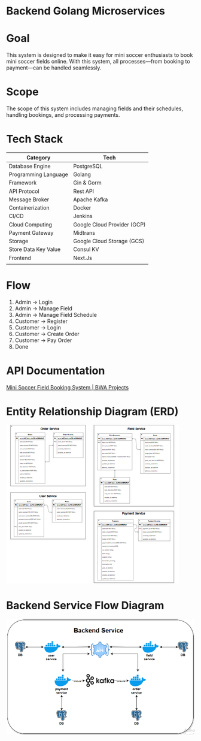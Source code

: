 # Backend Golang Microservices

# Goal

This system is designed to make it easy for mini soccer enthusiasts to book mini soccer fields online. With this system, all processes—from booking to payment—can be handled seamlessly.

# Scope

The scope of this system includes managing fields and their schedules, handling bookings, and processing payments.

# Tech Stack

| **Category**         | **Tech**                    |
| -------------------- | --------------------------- |
| Database Engine      | PostgreSQL                  |
| Programming Language | Golang                      |
| Framework            | Gin & Gorm                  |
| API Protocol         | Rest API                    |
| Message Broker       | Apache Kafka                |
| Containerization     | Docker                      |
| CI/CD                | Jenkins                     |
| Cloud Computing      | Google Cloud Provider (GCP) |
| Payment Gateway      | Midtrans                    |
| Storage              | Google Cloud Storage (GCS)  |
| Store Data Key Value | Consul KV                   |
| Frontend             | Next.Js                     |
|                      |                             |

# Flow

1. Admin → Login
2. Admin → Manage Field
3. Admin → Manage Field Schedule
4. Customer → Register
5. Customer → Login
6. Customer → Create Order
7. Customer → Pay Order
8. Done

# API Documentation

[Mini Soccer Field Booking System | BWA Projects](https://www.postman.com/ilhamiakbar27/workspace/bwa-projects/collection/8051022-1f58a7f2-e9ef-425f-89a9-767fc78ef0de?action=share&creator=8051022&active-environment=8051022-9f2bf04c-1578-4036-8901-9dc0a44650a0)

# Entity Relationship Diagram (ERD)

![ERD](<img/entity-relationship-diagram(ERD).png>)

# Backend Service Flow Diagram

![Backend Flow](img/backend-service-flow-diagram.png)
